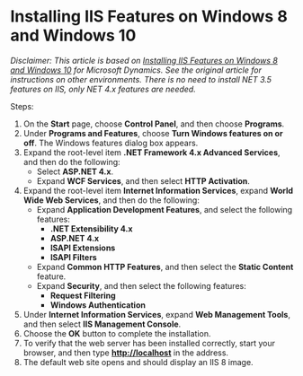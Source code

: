 # Installing IIS Features on Windows 8 and Windows 10

*Disclaimer: This article is based on
[Installing IIS Features on Windows 8 and Windows 10](https://docs.microsoft.com/en-us/previous-versions/dynamicsnav-2016/hh167503(v=nav.90)#installing-iis-features-on-windows-8-and-windows-10)
for Microsoft Dynamics.
See the original article for instructions on other environments.
There is no need to install NET 3.5 features on IIS, only NET 4.x features are needed.*

Steps:

1. On the **Start** page, choose **Control Panel**, and then choose **Programs**.
2. Under **Programs and Features**, choose **Turn Windows features on or off**.
   The Windows features dialog box appears.
3. Expand the root-level item **.NET Framework 4.x Advanced Services**, and then do the following:
   * Select **ASP.NET 4.x**.
   * Expand **WCF Services**, and then select **HTTP Activation**.
4. Expand the root-level item **Internet Information Services**, expand **World Wide Web Services**,
   and then do the following:
   * Expand **Application Development Features**, and select the following features:
     * **.NET Extensibility 4.x**
     * **ASP.NET 4.x**
     * **ISAPI Extensions**
     * **ISAPI Filters**
   * Expand **Common HTTP Features**, and then select the **Static Content** feature.
   * Expand **Security**, and then select the following features:
     * **Request Filtering**
     * **Windows Authentication**
5. Under **Internet Information Services**, expand **Web Management Tools**, and then select **IIS Management Console**.
6. Choose the **OK** button to complete the installation.
7. To verify that the web server has been installed correctly, start your browser, and then type **<http://localhost>** in the address.
8. The default web site opens and should display an IIS 8 image.
